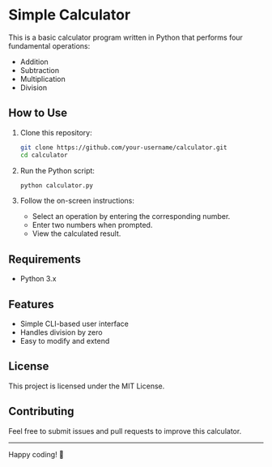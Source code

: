 # Simple Calculator

This is a basic calculator program written in Python that performs four fundamental operations:
- Addition
- Subtraction
- Multiplication
- Division

## How to Use

1. Clone this repository:
   ```sh
   git clone https://github.com/your-username/calculator.git
   cd calculator
   ```

2. Run the Python script:
   ```sh
   python calculator.py
   ```

3. Follow the on-screen instructions:
   - Select an operation by entering the corresponding number.
   - Enter two numbers when prompted.
   - View the calculated result.

## Requirements
- Python 3.x

## Features
- Simple CLI-based user interface
- Handles division by zero
- Easy to modify and extend

## License
This project is licensed under the MIT License.

## Contributing
Feel free to submit issues and pull requests to improve this calculator.

---

Happy coding! 🚀

